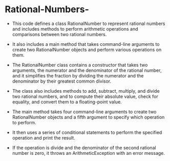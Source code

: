 # Rational-Numbers-
* This code defines a class RationalNumber to represent rational numbers and includes methods to perform arithmetic operations and comparisons between two rational numbers. 
* It also includes a main method that takes command-line arguments to create two RationalNumber objects and perform various operations on them.

* The RationalNumber class contains a constructor that takes two arguments, the numerator and the denominator of the rational number, and it simplifies the fraction by dividing the numerator and the denominator by their greatest common divisor. 
* The class also includes methods to add, subtract, multiply, and divide two rational numbers, and to compute their absolute value, check for equality, and convert them to a floating-point value.

* The main method takes four command-line arguments to create two RationalNumber objects and a fifth argument to specify which operation to perform. 
* It then uses a series of conditional statements to perform the specified operation and print the result. 
* If the operation is divide and the denominator of the second rational number is zero, it throws an ArithmeticException with an error message.
